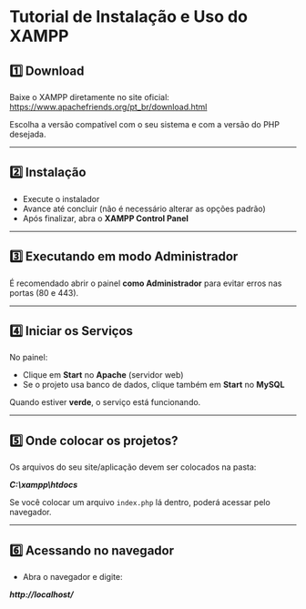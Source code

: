 # Tutorial de Instalação e Uso do XAMPP

## 1️⃣ Download

Baixe o XAMPP diretamente no site oficial:
https://www.apachefriends.org/pt_br/download.html

Escolha a versão compatível com o seu sistema e com a versão do PHP desejada.

---

## 2️⃣ Instalação

- Execute o instalador
- Avance até concluir (não é necessário alterar as opções padrão)
- Após finalizar, abra o **XAMPP Control Panel**

---

## 3️⃣ Executando em modo Administrador

É recomendado abrir o painel **como Administrador** para evitar erros nas portas (80 e 443).

---

## 4️⃣ Iniciar os Serviços

No painel:
- Clique em **Start** no **Apache** (servidor web)
- Se o projeto usa banco de dados, clique também em **Start** no **MySQL**

Quando estiver **verde**, o serviço está funcionando.

---

## 5️⃣ Onde colocar os projetos?

Os arquivos do seu site/aplicação devem ser colocados na pasta:

***C:\xampp\htdocs***



Se você colocar um arquivo `index.php` lá dentro, poderá acessar pelo navegador.

---

## 6️⃣ Acessando no navegador

- Abra o navegador e digite:

***http://localhost/***
